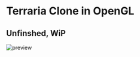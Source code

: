 # Terraria Clone in OpenGL

## Unfinshed, WiP

<img src='https://github.com/GreatGameDota/Terraria-in-Cpp-OpenGL/blob/master/githubImages/image.png?raw=true' alt='preview' title='preview'>
